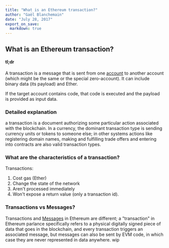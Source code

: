 ```yaml
---
title: "What is an Ethereum transaction?"
author: "Gaël Blanchemain"
date: "July 28, 2017"
export_on_save:
  markdown: true
---
```

## What is an Ethereum transaction?
  
  
#### tl;dr

A transaction is a message that is sent from one [account](/docs/Ethereum-glossary-for-newbies/account.md) to another account (which might be the same or the special zero-account). It can include binary data (its payload) and Ether.

If the target account contains code, that code is executed and the payload is provided as input data.
  
### Detailed explanation
a transaction is a document authorizing some particular action associated with the blockchain. In a currency, the dominant transaction type is sending currency units or tokens to someone else; in other systems actions like registering domain names, making and fulfilling trade offers and entering into contracts are also valid transaction types.

### What are the characteristics of a transaction?
  Transactions:
1. Cost gas (Ether)
2. Change the state of the network
3. Aren't processed immediately
4. Won't expose a return value (only a transaction id).
  
### Transactions vs Messages?
  Transactions and [Messages](/docs/Ethereum-glossary-for-newbies/message.md) in Ethereum are different; a "transaction" in Ethereum parlance specifically refers to a physical digitally signed piece of data that goes in the blockchain, and every transaction triggers an associated message, but messages can also be sent by EVM code, in which case they are never represented in data anywhere.
wip

